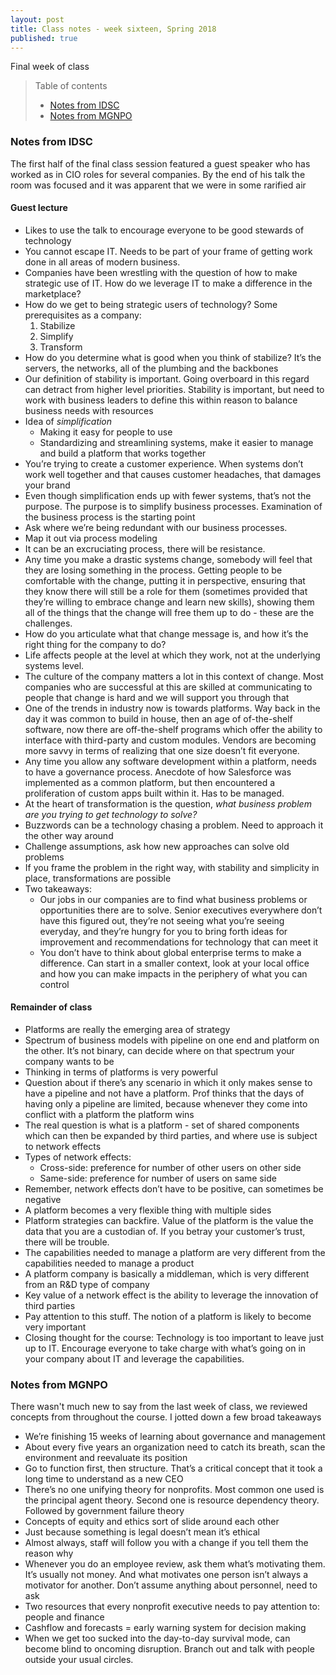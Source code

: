 ```yaml
---
layout: post
title: Class notes - week sixteen, Spring 2018
published: true
---
```


Final week of class

>Table of contents
> * [Notes from IDSC](#notes-from-idsc)
> * [Notes from MGNPO](#notes-from-mgnpo)

### Notes from IDSC

The first half of the final class session featured a guest speaker who has worked as in CIO roles for several companies. By the end of his talk the room was focused and it was apparent that we were in some rarified air

#### Guest lecture
* Likes to use the talk to encourage everyone to be good stewards of technology
* You cannot escape IT. Needs to be part of your frame of getting work done in all areas of modern business.
* Companies have been wrestling with the question of how to make strategic use of IT. How do we leverage IT to make a difference in the marketplace?
* How do we get to being strategic users of technology? Some prerequisites as a company:
  1. Stabilize
  2. Simplify
  3. Transform
* How do you determine what is good when you think of stabilize? It’s the servers, the networks, all of the plumbing and the backbones
* Our definition of stability is important. Going overboard in this regard can detract from higher level priorities. Stability is important, but need to work with business leaders to define this within reason to balance business needs with resources
* Idea of _simplification_
  * Making it easy for people to use
  * Standardizing and streamlining systems, make it easier to manage and build a platform that works together
* You’re trying to create a customer experience. When systems don’t work well together and that causes customer headaches, that damages your brand
* Even though simplification ends up with fewer systems, that’s not the purpose. The purpose is to simplify business processes. Examination of the business process is the starting point
* Ask where we’re being redundant with our business processes.
* Map it out via process modeling
* It can be an excruciating process, there will be resistance.
* Any time you make a drastic systems change, somebody will feel that they are losing something in the process. Getting people to be comfortable with the change, putting it in perspective, ensuring that they know there will still be a role for them (sometimes provided that they’re willing to embrace change and learn new skills), showing them all of the things that the change will free them up to do - these are the challenges.
* How do you articulate what that change message is, and how it’s the right thing for the company to do?
* Life affects people at the level at which they work, not at the underlying systems level.
* The culture of the company matters a lot in this context of change. Most companies who are successful at this are skilled at communicating to people that change is hard and we will support you through that
* One of the trends in industry now is towards platforms. Way back in the day it was common to build in house, then an age of of-the-shelf software, now there are off-the-shelf programs which offer the ability to interface with third-party and custom modules. Vendors are becoming more savvy in terms of realizing that one size doesn’t fit everyone.
* Any time you allow any software development within a platform, needs to have a governance process. Anecdote of how Salesforce was implemented as a common platform, but then encountered a proliferation of custom apps built within it. Has to be managed.
* At the heart of transformation is the question, _what business problem are you trying to get technology to solve?_
* Buzzwords can be a technology chasing a problem. Need to approach it the other way around
* Challenge assumptions, ask how new approaches can solve old problems
* If you frame the problem in the right way, with stability and simplicity in place, transformations are possible
* Two takeaways:
  * Our jobs in our companies are to find what business problems or opportunities there are to solve. Senior executives everywhere don’t have this figured out, they’re not seeing what you’re seeing everyday, and they’re hungry for you to bring forth ideas for improvement and recommendations for technology that can meet it
  * You don’t have to think about global enterprise terms to make a difference. Can start in a smaller context, look at your local office and how you can make impacts in the periphery of what you can control

#### Remainder of class
* Platforms are really the emerging area of strategy
* Spectrum of business models with pipeline on one end and platform on the other. It’s not binary, can decide where on that spectrum your company wants to be
* Thinking in terms of platforms is very powerful
* Question about if there’s any scenario in which it only makes sense to have a pipeline and not have a platform. Prof thinks that the days of having only a pipeline are limited, because whenever they come into conflict with a platform the platform wins
* The real question is what is a platform - set of shared components which can then be expanded by third parties, and where use is subject to network effects
* Types of network effects:
  * Cross-side: preference for number of other users on other side
  * Same-side: preference for number of users on same side
* Remember, network effects don’t have to be positive, can sometimes be negative
* A platform becomes a very flexible thing with multiple sides
* Platform strategies can backfire. Value of the platform is the value the data that you are a custodian of. If you betray your customer’s trust, there will be trouble.
* The capabilities needed to manage a platform are very different from the capabilities needed to manage a product
* A platform company is basically a middleman, which is very different from an R&D type of company
* Key value of a network effect is the ability to leverage the innovation of third parties
* Pay attention to this stuff. The notion of a platform is likely to become very important
* Closing thought for the course: Technology is too important to leave just up to IT. Encourage everyone to take charge with what’s going on in your company about IT and leverage the capabilities.

### Notes from MGNPO

There wasn't much new to say from the last week of class, we reviewed concepts from throughout the course. I jotted down a few broad takeaways

* We’re finishing 15 weeks of learning about governance and management
* About every five years an organization need to catch its breath, scan the environment and reevaluate its position
* Go to function first, then structure. That’s a critical concept that it took a long time to understand as a new CEO
* There’s no one unifying theory for nonprofits. Most common one used is the principal agent theory. Second one is resource dependency theory. Followed by government failure theory
* Concepts of equity and ethics sort of slide around each other
* Just because something is legal doesn’t mean it’s ethical
* Almost always, staff will follow you with a change if you tell them the reason why
* Whenever you do an employee review, ask them what’s motivating them. It’s usually not money. And what motivates one person isn’t always a motivator for another. Don’t assume anything about personnel, need to ask
* Two resources that every nonprofit executive needs to pay attention to: people and finance
* Cashflow and forecasts = early warning system for decision making
* When we get too sucked into the day-to-day survival mode, can become blind to oncoming disruption. Branch out and talk with people outside your usual circles.
